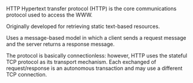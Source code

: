 HTTP
  Hypertext transfer protocol (HTTP) is the core communications protocol used to access the WWW.

  Originally developed for retrieving static text-based resources.

  Uses a message-based model in which a client sends a request message and the server returns a response message.

  The protocol is basically connectionless: however, HTTP uses the stateful TCP protocol as its transport mechanism.  Each exchanged of request/response is an autonomous transaction and may use a different TCP connection.